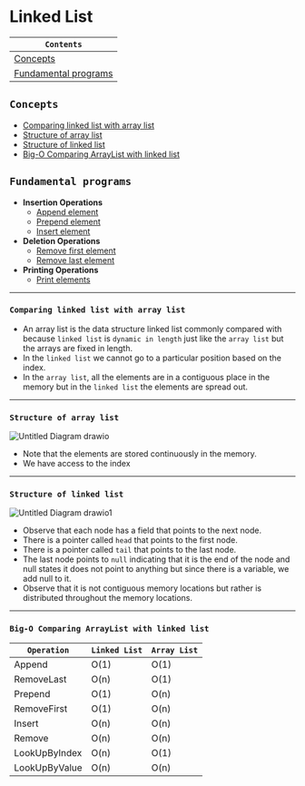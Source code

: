# Linked List


<div align="center">
  
| `Contents` |
| ---------- |
| [Concepts](https://github.com/devrath/studious-ds-adventure/blob/main/collection/LinkedList/README.md#concepts) |
| [Fundamental programs](https://github.com/devrath/studious-ds-adventure/blob/main/collection/LinkedList/README.md#fundamental-programs) |

</div>


## `Concepts`

* [Comparing linked list with array list](https://github.com/devrath/studious-ds-adventure/blob/main/collection/LinkedList/README.md#comparing-linked-list-with-array-list-) 
* [Structure of array list](https://github.com/devrath/studious-ds-adventure/blob/main/collection/LinkedList/README.md#structure-of-array-list) 
* [Structure of linked list](https://github.com/devrath/studious-ds-adventure/blob/main/collection/LinkedList/README.md#structure-of-linked-list) 
* [Big-O Comparing ArrayList with linked list](https://github.com/devrath/studious-ds-adventure/blob/main/collection/LinkedList/README.md#big-o-comparing-arraylist-with-linked-list) 


## `Fundamental programs`

* **Insertion Operations**  
  * [Append element](https://github.com/devrath/studious-ds-adventure/tree/main/collection/LinkedList/Fundamental%20Programs/AppendElement)
  * [Prepend element](https://github.com/devrath/studious-ds-adventure/tree/main/collection/LinkedList/Fundamental%20Programs/PrependElement)
  * [Insert element](https://github.com/devrath/studious-ds-adventure/tree/main/collection/LinkedList/Fundamental%20Programs/InsertElement)
* **Deletion Operations**
  * [Remove first element](https://github.com/devrath/studious-ds-adventure/tree/main/collection/LinkedList/Fundamental%20Programs/RemoveFirstElement)
  * [Remove last element](https://github.com/devrath/studious-ds-adventure/tree/main/collection/LinkedList/Fundamental%20Programs/RemoveLastElement)
* **Printing Operations**
  * [Print elements](https://github.com/devrath/studious-ds-adventure/tree/main/collection/LinkedList/Fundamental%20Programs/PrintElements)  




------------

### `Comparing linked list with array list `
* An array list is the data structure linked list commonly compared with because `linked list` is `dynamic in length` just like the `array list` but the arrays are fixed in length. 
* In the `linked list` we cannot go to a particular position based on the index.
* In the `array list`, all the elements are in a contiguous place in the memory but in the `linked list` the elements are spread out.

------------

### `Structure of array list`
![Untitled Diagram drawio](https://github.com/devrath/studious-ds-adventure/assets/1456191/bb6539e5-8f0a-410d-b89a-0a68cc3c5caa)
* Note that the elements are stored continuously in the memory.
* We have access to the index

------------

### `Structure of linked list`
![Untitled Diagram drawio1](https://github.com/devrath/studious-ds-adventure/assets/1456191/124d2602-aa2d-4e7c-be85-8ab2497a49bd)
* Observe that each node has a field that points to the next node.
* There is a pointer called `head` that points to the first node.
* There is a pointer called `tail` that points to the last node.
* The last node points to `null` indicating that it is the end of the node and null states it does not point to anything but since there is a variable, we add null to it.
* Observe that it is not contiguous memory locations but rather is distributed throughout the memory locations.

------------

### `Big-O Comparing ArrayList with linked list`  

| `Operation`   | `Linked List`   | `Array List`   |
| ------------- | --------------- | -------------- |
|   Append      |     O(1)        |     O(1)       |
|  RemoveLast   |     O(n)        |     O(1)       |
|   Prepend     |     O(1)        |     O(n)       |
| RemoveFirst   |     O(1)        |     O(n)       |
|   Insert      |     O(n)        |     O(n)       |
|   Remove      |     O(n)        |     O(n)       |
| LookUpByIndex |     O(n)        |     O(1)       |
| LookUpByValue |     O(n)        |     O(n)       |






